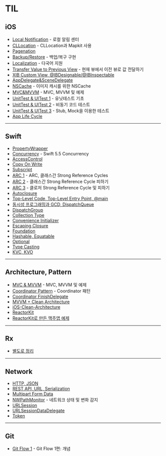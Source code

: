 # TIL

## iOS

- [Local Notification](TIL/Markdowns/Local_Notification.md) - 로컬 알림 센터  
- [CLLocation](TIL/Markdowns/CLLocation.md) - CLLocation과 Mapkit 사용  
- [Pagenation](TIL/Markdowns/Pagenation.md)
- [Backup/Restore](TIL/Markdowns/Backup_Restore.md) - 백업/복구 구현  
- [Localization](TIL/Markdowns/Localization.md) - 다국어 지원  
- [Transfer Value to Previous View](TIL/Markdowns/TransferValueToPreviousView.md) - 현재 뷰에서 이전 뷰로 값 전달하기
- [XIB Custom View, @IBDesignable/@IBInspectable](TIL/Markdowns/Custom_UIView_XIB.md)
- [AppDelegate&SceneDelegate](TIL/Markdowns/AppDelegate&SceneDelegate.md)
- [NSCache](TIL/Markdowns/NSCache.md) - 이미지 캐시를 위한 NSCache
- [MVC&MVVM](TIL/Markdowns/MVC&MVVM.md) - MVC, MVVM 및 예제
- [UnitTest & UITest 1](TIL/Markdowns/UnitTest1.md) - 유닛테스트 기초
- [UnitTest & UITest 2](TIL/Markdowns/UnitTest2.md) - 비동기 코드 테스트
- [UnitTest & UITest 3](TIL/Markdowns/UnitTest3.md) - Stub, Mock을 이용한 테스트
- [App Life Cycle](TIL/Markdowns/AppLifeCycle.md)

---

## Swift
- [PropertyWrapper](TIL/Markdowns/PropertyWrapper.md)
- [Concurrency](TIL/Markdowns/Concurrency.md) - Swift 5.5 Concurrency
- [AccessControl](TIL/Markdowns/AccessControl.md)
- [Copy On Write](TIL/Markdowns/CopyOnWrite.md)
- [Subscript](TIL/Markdowns/Subscript.md)
- [ARC 1](TIL/Markdowns/ARC1.md) - ARC, 클래스간 Strong Reference Cycles
- [ARC 2](TIL/Markdowns/ARC2.md) - 클래스간 Strong Reference Cycle 피하기
- [ARC 3](TIL/Markdowns/ARC3.md) - 클로저 Strong Reference Cycle 및 피하기
- [Autoclosure](TIL/Markdowns/Autoclosure.md)
- [Top-Level Code, Top-Level Entry Point, @main](TIL/Markdowns/AttributeMain.md)
- [동시성 프로그래밍과 GCD, DispatchQueue](TIL/Markdowns/GCD.md)
- [DispatchGroup](TIL/Markdowns/DispatchGroup.md)
- [Collection Type](TIL/Markdowns/CollectionType.md)
- [Convenience Initializer](TIL/Markdowns/Convenience_Initializer.md)
- [Escaping Closure](TIL/Markdowns/EscapingClosure.md)
- [Foundation](TIL/Markdowns/Foundation.md)
- [Hashable, Equatable](TIL/Markdowns/Hashable%26Equatable.md)
- [Optional](TIL/Markdowns/Optional.md)
- [Type Casting](TIL/Markdowns/TypeCasting.md)
- [KVC, KVO](TIL/Markdowns/KVO,KVC.md)
---

## Architecture, Pattern

- [MVC & MVVM](TIL/Markdowns/MVC&MVVM.md) - MVC, MVVM 및 예제
- [Coordinator Pattern](TIL/SampleProjects/Coordinator/README.md) - Coordinator 패턴
- [Coordinator FinishDelegate](TIL/Markdowns/CoordinatorFinish.md)
- [MVVM + Clean Architecture](TIL/Markdowns/MVVM+CleanArchitecture.md)
- [iOS-Clean-Architecture](TIL/Markdowns/iOS-Clean-Architecture_Example_Study.md)
- [ReactorKit](TIL/Markdowns/ReactorKit.md)
- [ReactorKit로 만든 맥주앱 예제](TIL/Markdowns/ReactorKitBeers.md)

---

## Rx
- [별도로 정리](https://github.com/JD-man/StudyRx)

---

## Network

- [HTTP, JSON](TIL/Markdowns/HTTP_JSON.md)
- [REST API, URL, Serialization](TIL/Markdowns/RESTAPI_URL_Serialization.md)
- [Multipart Form Data](TIL/Markdowns/Multipart_Form_Data.md)
- [NWPathMonitor](TIL/Markdowns/NWPathMonitor.md) - 네트워크 상태 및 변화 감지  
- [URLSession](TIL/Markdowns/URLSession.md)
- [URLSessionDataDelegate](TIL/Markdowns/URLSessionDataDelegate.md)
- [Token](TIL/Markdowns/Token.md)

---

## Git
- [Git Flow 1](TIL/Markdowns/GitFlow.md) - Git Flow 1편: 개념